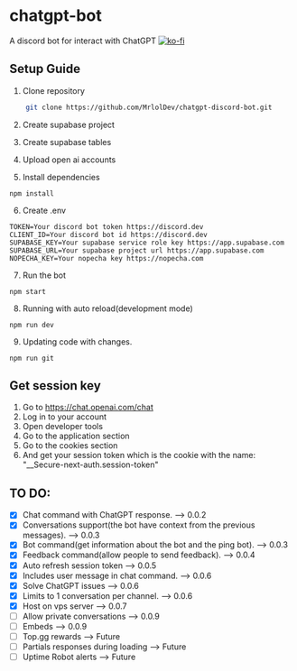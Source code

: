 # chatgpt-bot

A discord bot for interact with ChatGPT
[![ko-fi](https://ko-fi.com/img/githubbutton_sm.svg)](https://ko-fi.com/U7U5H70V5)

## Setup Guide

1. Clone repository

```bash
    git clone https://github.com/MrlolDev/chatgpt-discord-bot.git
```

2. Create supabase project

3. Create supabase tables

4. Upload open ai accounts

5. Install dependencies

```
npm install
```

6. Create .env

```env
TOKEN=Your discord bot token https://discord.dev
CLIENT_ID=Your discord bot id https://discord.dev
SUPABASE_KEY=Your supabase service role key https://app.supabase.com
SUPABASE_URL=Your supabase project url https://app.supabase.com
NOPECHA_KEY=Your nopecha key https://nopecha.com
```

7. Run the bot

```
npm start
```

8. Running with auto reload(development mode)

```
npm run dev
```

9. Updating code with changes.

```
npm run git
```

## Get session key

1. Go to https://chat.openai.com/chat
2. Log in to your account
3. Open developer tools
4. Go to the application section
5. Go to the cookies section
6. And get your session token which is the cookie with the name: "\_\_Secure-next-auth.session-token"

## TO DO:

- [x] Chat command with ChatGPT response. --> 0.0.2
- [x] Conversations support(the bot have context from the previous messages). --> 0.0.3
- [x] Bot command(get information about the bot and the ping bot). --> 0.0.3
- [x] Feedback command(allow people to send feedback). --> 0.0.4
- [x] Auto refresh session token --> 0.0.5
- [x] Includes user message in chat command. --> 0.0.6
- [x] Solve ChatGPT issues --> 0.0.6
- [x] Limits to 1 conversation per channel. --> 0.0.6
- [x] Host on vps server --> 0.0.7
- [ ] Allow private conversations --> 0.0.9
- [ ] Embeds --> 0.0.9
- [ ] Top.gg rewards --> Future
- [ ] Partials responses during loading --> Future
- [ ] Uptime Robot alerts --> Future
